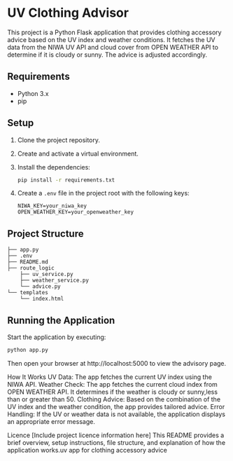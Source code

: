 # UV Clothing Advisor

This project is a Python Flask application that provides clothing accessory advice based on the UV index and weather conditions. It fetches the UV data from the NIWA UV API and cloud cover from OPEN WEATHER API to determine if it is cloudy or sunny. The advice is adjusted accordingly.

## Requirements

- Python 3.x
- pip

## Setup

1. Clone the project repository.
2. Create and activate a virtual environment.
3. Install the dependencies:
    
    ```bash
    pip install -r requirements.txt
    ```
    
4. Create a `.env` file in the project root with the following keys:

    ```
    NIWA_KEY=your_niwa_key
    OPEN_WEATHER_KEY=your_openweather_key
    ```

## Project Structure
```
├── app.py 
├── .env 
├── README.md 
├── route_logic   
    ├── uv_service.py    
    ├── weather_service.py 
    └── advice.py 
└── templates 
    └── index.html
```
## Running the Application

Start the application by executing:

```bash
python app.py
```
Then open your browser at http://localhost:5000 to view the advisory page.



How It Works
UV Data: The app fetches the current UV index using the NIWA API. 
Weather Check: The app fetches the current cloud index from OPEN WEATHER API. 
It determines if the weather is cloudy or sunny,less than or greater than 50. 
Clothing Advice: Based on the combination of the UV index and the weather condition, the app provides tailored advice. 
Error Handling: If the UV or weather data is not available, the application displays an appropriate error message. 


Licence
[Include project licence information here]
This README provides a brief overview, setup instructions, file structure,
and explanation of how the application works.uv app for clothing accessory advice
